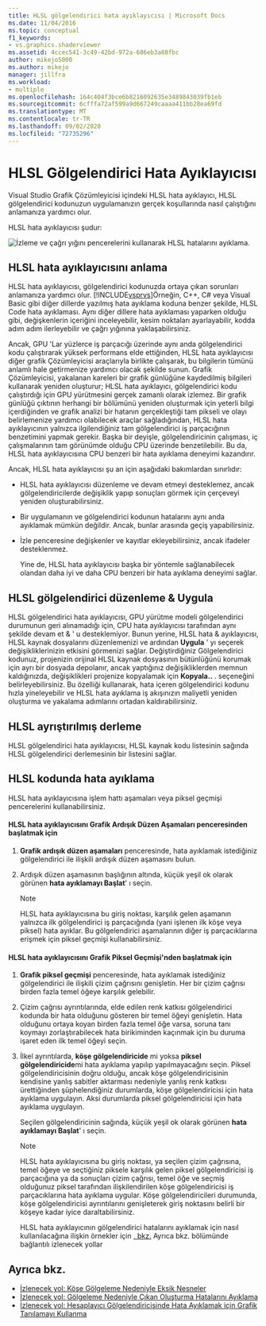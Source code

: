```yaml
---
title: HLSL gölgelendirici hata ayıklayıcısı | Microsoft Docs
ms.date: 11/04/2016
ms.topic: conceptual
f1_keywords:
- vs.graphics.shaderviewer
ms.assetid: 4ccec541-3c49-42bd-972a-686eb3a88fbc
author: mikejo5000
ms.author: mikejo
manager: jillfra
ms.workload:
- multiple
ms.openlocfilehash: 164c404f3bce6b8216092635e3489843039fb1eb
ms.sourcegitcommit: 6cfffa72af599a9d667249caaaa411bb28ea69fd
ms.translationtype: MT
ms.contentlocale: tr-TR
ms.lasthandoff: 09/02/2020
ms.locfileid: "72735296"
---
```

# <a name="hlsl-shader-debugger"></a>HLSL Gölgelendirici Hata Ayıklayıcısı
Visual Studio Grafik Çözümleyicisi içindeki HLSL hata ayıklayıcı, HLSL gölgelendirici kodunuzun uygulamanızın gerçek koşullarında nasıl çalıştığını anlamanıza yardımcı olur.

 HLSL hata ayıklayıcısı şudur:

 ![İzleme ve çağrı yığını pencerelerini kullanarak HLSL hatalarını ayıklama.](media/gfx_diag_demo_hlsl_debugger_orientation.png "gfx_diag_demo_hlsl_debugger_orientation")

## <a name="understanding-the-hlsl-debugger"></a>HLSL hata ayıklayıcısını anlama
 HLSL hata ayıklayıcısı, gölgelendirici kodunuzda ortaya çıkan sorunları anlamanıza yardımcı olur. [!INCLUDE[vsprvs](../../code-quality/includes/vsprvs_md.md)]Örneğin, C++, C# veya Visual Basic gibi diğer dillerde yazılmış hata ayıklama koduna benzer şekilde, HLSL Code hata ayıklaması. Aynı diğer dillere hata ayıklaması yaparken olduğu gibi, değişkenlerin içeriğini inceleyebilir, kesim noktaları ayarlayabilir, kodda adım adım ilerleyebilir ve çağrı yığınına yaklaşabilirsiniz.

 Ancak, GPU 'Lar yüzlerce iş parçacığı üzerinde aynı anda gölgelendirici kodu çalıştırarak yüksek performans elde ettiğinden, HLSL hata ayıklayıcısı diğer grafik Çözümleyicisi araçlarıyla birlikte çalışarak, bu bilgilerin tümünü anlamlı hale getirmenize yardımcı olacak şekilde sunun. Grafik Çözümleyicisi, yakalanan kareleri bir grafik günlüğüne kaydedilmiş bilgileri kullanarak yeniden oluşturur; HLSL hata ayıklayıcı, gölgelendirici kodu çalıştırdığı için GPU yürütmesini gerçek zamanlı olarak izlemez. Bir grafik günlüğü çıktının herhangi bir bölümünü yeniden oluşturmak için yeterli bilgi içerdiğinden ve grafik analizi bir hatanın gerçekleştiği tam pikseli ve olayı belirlemenize yardımcı olabilecek araçlar sağladığından, HLSL hata ayıklayıcının yalnızca ilgilendiğiniz tam gölgelendirici iş parçacığının benzetimini yapmak gerekir. Başka bir deyişle, gölgelendiricinin çalışması, iç çalışmalarının tam görünümde olduğu CPU üzerinde benzetilebilir. Bu da, HLSL hata ayıklayıcısına CPU benzeri bir hata ayıklama deneyimi kazandırır.

 Ancak, HLSL hata ayıklayıcısı şu an için aşağıdaki bakımlardan sınırlıdır:

- HLSL hata ayıklayıcısı düzenleme ve devam etmeyi desteklemez, ancak gölgelendiricilerde değişiklik yapıp sonuçları görmek için çerçeveyi yeniden oluşturabilirsiniz.

- Bir uygulamanın ve gölgelendirici kodunun hatalarını aynı anda ayıklamak mümkün değildir. Ancak, bunlar arasında geçiş yapabilirsiniz.

- İzle penceresine değişkenler ve kayıtlar ekleyebilirsiniz, ancak ifadeler desteklenmez.

  Yine de, HLSL hata ayıklayıcısı başka bir yöntemle sağlanabilecek olandan daha iyi ve daha CPU benzeri bir hata ayıklama deneyimi sağlar.

## <a name="hlsl-shader-edit--apply"></a>HLSL gölgelendirici düzenleme & Uygula
 HLSL gölgelendirici hata ayıklayıcısı, GPU yürütme modeli gölgelendirici durumunun geri alınamadığı için, CPU hata ayıklayıcısı tarafından aynı şekilde devam et & ' u desteklemiyor. Bunun yerine, HLSL hata & ayıklayıcısı, HLSL kaynak dosyalarını düzenlemenizi ve ardından **Uygula** ' yı seçerek değişikliklerinizin etkisini görmenizi sağlar. Değiştirdiğiniz Gölgelendirici kodunuz, projenizin orijinal HLSL kaynak dosyasının bütünlüğünü korumak için ayrı bir dosyada depolanır, ancak yaptığınız değişikliklerden memnun kaldığınızda, değişiklikleri projenize kopyalamak için **Kopyala..** . seçeneğini belirleyebilirsiniz. Bu özelliği kullanarak, hata içeren gölgelendirici kodunu hızla yineleyebilir ve HLSL hata ayıklama iş akışınızın maliyetli yeniden oluşturma ve yakalama adımlarını ortadan kaldırabilirsiniz.

## <a name="hlsl-disassembly"></a>HLSL ayrıştırılmış derleme
 HLSL gölgelendirici hata ayıklayıcısı, HLSL kaynak kodu listesinin sağında HLSL gölgelendirici derlemesinin bir listesini sağlar.

## <a name="debugging-hlsl-code"></a>HLSL kodunda hata ayıklama
 HLSL hata ayıklayıcısına işlem hattı aşamaları veya piksel geçmişi pencerelerini kullanabilirsiniz.

#### <a name="to-start-the-hlsl-debugger-from-the-graphics-pipeline-stages-window"></a>HLSL hata ayıklayıcısını Grafik Ardışık Düzen Aşamaları penceresinden başlatmak için

1. **Grafik ardışık düzen aşamaları** penceresinde, hata ayıklamak istediğiniz gölgelendirici ile ilişkili ardışık düzen aşamasını bulun.

2. Ardışık düzen aşamasının başlığının altında, küçük yeşil ok olarak görünen **hata ayıklamayı Başlat**' ı seçin.

    > [!NOTE]
    > HLSL hata ayıklayıcısına bu giriş noktası, karşılık gelen aşamanın yalnızca ilk gölgelendirici iş parçacığında (yani işlenen ilk köşe veya piksel) hata ayıklar. Bu gölgelendirici aşamalarının diğer iş parçacıklarına erişmek için piksel geçmişi kullanabilirsiniz.

#### <a name="to-start-the-hlsl-debugger-from-the-graphics-pixel-history"></a>HLSL hata ayıklayıcısını Grafik Piksel Geçmişi'nden başlatmak için

1. **Grafik piksel geçmişi** penceresinde, hata ayıklamak istediğiniz gölgelendirici ile ilişkili çizim çağrısını genişletin. Her bir çizim çağrısı birden fazla temel öğeye karşılık gelebilir.

2. Çizim çağrısı ayrıntılarında, elde edilen renk katkısı gölgelendirici kodunda bir hata olduğunu gösteren bir temel öğeyi genişletin. Hata olduğunu ortaya koyan birden fazla temel öğe varsa, soruna tanı koymayı zorlaştırabilecek hata birikiminden kaçınmak için bu duruma işaret eden ilk temel öğeyi seçin.

3. İlkel ayrıntılarda, **köşe gölgelendiricide** mi yoksa **piksel gölgelendiricide**mi hata ayıklama yapılıp yapılmayacağını seçin. Piksel gölgelendiricisinin doğru olduğu, ancak köşe gölgelendiricisinin kendisine yanlış sabitler aktarması nedeniyle yanlış renk katkısı ürettiğinden şüphelendiğiniz durumlarda, köşe gölgelendiricisi için hata ayıklama uygulayın. Aksi durumlarda piksel gölgelendiricisi için hata ayıklama uygulayın.

    Seçilen gölgelendiricinin sağında, küçük yeşil ok olarak görünen **hata ayıklamayı Başlat**' ı seçin.

   > [!NOTE]
   > HLSL hata ayıklayıcısına bu giriş noktası, ya seçilen çizim çağrısına, temel öğeye ve seçtiğiniz piksele karşılık gelen piksel gölgelendiricisi iş parçacığına ya da sonuçları çizim çağrısı, temel öğe ve seçmiş olduğunuz piksel tarafından ilişkilendirilen köşe gölgelendiricisi iş parçacıklarına hata ayıklama uygular. Köşe gölgelendiricileri durumunda, köşe gölgelendiricisi ayrıntılarını genişleterek giriş noktasını belirli bir köşeye kadar iyice daraltabilirsiniz.

   HLSL hata ayıklayıcının gölgelendirici hatalarını ayıklamak için nasıl kullanılacağına ilişkin örnekler için [, bkz.](graphics-diagnostics-examples.md) Ayrıca bkz. bölümünde bağlantılı izlenecek yollar

## <a name="see-also"></a>Ayrıca bkz.
- [İzlenecek yol: Köşe Gölgeleme Nedeniyle Eksik Nesneler](walkthrough-missing-objects-due-to-vertex-shading.md)
- [İzlenecek yol: Gölgeleme Nedeniyle Çıkan Oluşturma Hatalarını Ayıklama](walkthrough-debugging-rendering-errors-due-to-shading.md)
- [İzlenecek yol: Hesaplayıcı Gölgelendiricisinde Hata Ayıklamak için Grafik Tanılamayı Kullanma](walkthrough-using-graphics-diagnostics-to-debug-a-compute-shader.md)